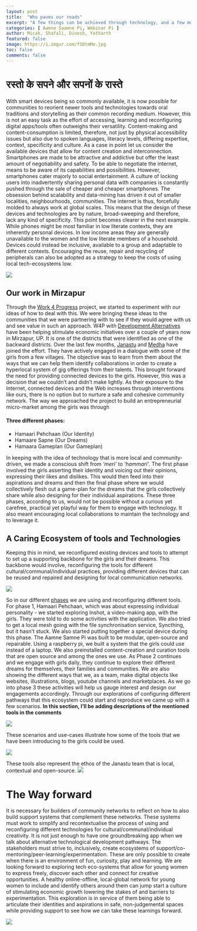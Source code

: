 ```yaml
---
layout: post
title:  "Who paves our roads"
excerpt: "A few things can be achieved through technology, and a few more through contextual, open-source, local and community-based technology."
categories: [ Aamne Saamne Pi, Webinar Pi ]
author: Micah, Shafali, Dinesh, Yatharth 
featured: false
image: https://i.imgur.com/fSDtmMe.jpg
toc: false
comments: false
---
```



# रस्तो के सपने और सपनों के रास्ते

With smart devices being so commonly available, it is now possible for communities to reorient newer tools and technologies towards oral traditions and storytelling as their common recording medium. However, this is not an easy task as the effort of accessing, learning and reconfiguring digital apps/tools often outweighs their versatility. Content-making and content-consumption is limited, therefore, not just by physical accessibility issues but also due to spoken languages, literacy levels, differing expertise, context, specificity and culture. As a case in point let us consider the available devices that allow for content creation and interconnection. Smartphones are made to be attractive and addictive but offer the least amount of negotiability and safety. To be able to negotiate the internet, means to be aware of its capabilities and possibilities. However, smartphones cater majorly to social entertainment. A culture of locking users into inadvertently sharing personal data with companies is constantly pushed through the sale of cheaper and cheaper smartphones.
The obsession behind scalability and data-mining has driven it out of smaller localities, neighbourhoods, communities. The internet is thus, forcefully molded to always work at global scales. This means that the design of these devices and technologies are by nature, broad-sweeping and therefore, lack any kind of specificity. This point becomes clearer in the next example.  While phones might be most familiar in low literate contexts, they are inherently personal devices. In low income areas they are generally unavailable to the women and the low literate members of a household. Devices could instead be inclusive, available to a group and adaptable to different contexts. Encouraging the reuse, repair and recycling of peripherals can also be adopted as a strategy to keep the costs of using local tech-ecosystems low.

![](https://i.imgur.com/fSDtmMe.jpg)

## Our work in Mirzapur
Through the [Work 4 Progress](https://www.work4progress.org) project, we started to experiment with our ideas of how to deal with this. We were bringing these ideas to the communities that we were partnering with to see if they would agree with us and see value in such an approach. W4P with [Development Alternatives](https://www.devalt.org/) have been helping stimulate economic initiatives over a couple of years now in Mirzapur, UP. It is one of the districts that were identified as one of the backward districts. Over the last few months, [Janastu](https://janastu.org/) and [Medha](https://medha.org.in/) have joined the effort. They have actively engaged in a dialogue with some of the girls from a few villages. The objective was to learn from them about the ways that we can help them identify collaborations in order to create a hyperlocal system of gig offerings from their talents. This brought forward the need for providing connected devices to the girls. However, this was a decision that we couldn’t and didn’t make lightly. As their exposure to the Internet, connected devices and the Web increases through interventions like ours, there is no option but to nurture a safe and cohesive community network. 
The way we approached the project to build an entrepreneurial micro-market among the girls was through 
#### Three different phases:
* Hamaari Pehchaan (Our Identity)
* Hamaare Sapne (Our Dreams)
* Hamaara Gameplan (Our Gameplan)


In keeping with the idea of technology that is more local and community-driven, we made a conscious shift from *‘meri’* to *‘hammari’*. The first phase involved the girls asserting their identity and voicing out their opinions, expressing their likes and dislikes. This would then feed into their aspirations and dreams and then the final phase where we would collectively flesh out a game-plan for the dreams that the girls collectively share while also designing for their individual aspirations. These three phases, according to us, would not be possible without a curious yet carefree, practical yet playful way for them to engage with technology. It also meant encouraging local collaborations to maintain the technology and to leverage it.


## A Caring Ecosystem of tools and Technologies
Keeping this in mind, we reconfigured existing devices and tools to attempt to set up a supporting backbone for the girls and their dreams. This backbone would involve,
reconfiguring the tools for different cultural/communal/individual practices, providing different devices that can be reused and repaired and designing for local communication networks.

![](https://i.imgur.com/1UUDH8k.jpg)

So in our different [phases](#three-different-phases) we are using and reconfiguring different tools. For phase 1, Hamaari Pehchaan, which was about expressing individual personality - we started exploring Inshot, a video-making app, with the girls. They were told to do some activities with the application. We also tried to get a local mesh going with the file synchronisation service, Syncthing, but it hasn’t stuck. We also started putting together a special device during this phase. The Aamne Samne Pi was built to be modular, open-source and repairable. Using a raspberry pi, we built a system that the girls could use instead of a laptop. We also preinstalled content-creation and curation tools that are open source and among the ones we use. As Phase 2 continues and we engage with girls daily, they continue to explore their different dreams for themselves, their families and communities. We are also showing the different ways that we, as a team, make digital objects like websites, illustrations, blogs, youtube channels and marketplaces. As we go into phase 3 these activities will help us gauge interest and design our engagements accordingly. 
Through our explorations of configuring different pathways that this ecosystem could start and reproduce we came up with a few scenarios. 
**In this section, I’ll be adding descriptions of the mentioned tools in the comments** 


![](https://i.imgur.com/nCHuVCi.jpg)

These scenarios and use-cases illustrate how some of the tools that we have been introducing to the girls could be used. 

![](https://i.imgur.com/hrw3IQ6.jpg)

These tools also represent the ethos of the Janastu team that is local, contextual and open-source. 
![](https://i.imgur.com/MaWMquf.jpg)


# The Way forward
It is necessary for builders of community networks to reflect on how to also build support systems that complement these networks. These systems must work to simplify and recontextualise the process of using and reconfiguring different technologies for cultural/communal/individual creativity. It is not just enough to have one groundbreaking app when we talk about alternative technological development pathways. The stakeholders must strive to, inclusively, create ecosystems of support/co-mentoring/peer-learning/experimentation. These are only possible to create when there is an environment of fun, curiosity, play and learning. We are looking forward to exploring tech eco-systems that allow for young women to express freely, discover each other and connect for creative opportunities. A healthy online-offline, local-global network for young women to include and identify others around them can jump start a culture of stimulating economic growth lowering the stakes of and barriers to experimentation. This exploration is in service of them being able to articulate their identities and aspirations in safe, non-judgemental spaces while providing support to see how we can take these learnings forward. 

![](https://i.imgur.com/W57PpYZ.jpg)

